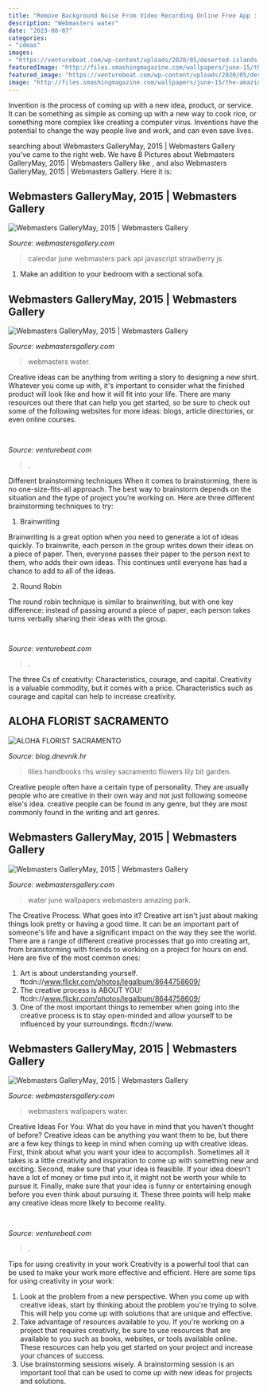 ```yaml
---
title: "Remove Background Noise From Video Recording Online Free App : Webmasters Wallpapers Water"
description: "Webmasters water"
date: "2023-08-07"
categories:
- "ideas"
images:
- "https://venturebeat.com/wp-content/uploads/2020/05/deserted-islands-devops.png?w=800"
featuredImage: "http://files.smashingmagazine.com/wallpapers/june-15/the-amazing-water-park/nocal/june-15-the-amazing-water-park-nocal-1280x720.jpg"
featured_image: "https://venturebeat.com/wp-content/uploads/2020/05/deserted-islands-devops.png?w=800"
image: "http://files.smashingmagazine.com/wallpapers/june-15/the-amazing-water-park/nocal/june-15-the-amazing-water-park-nocal-1280x720.jpg"
---
```



Invention is the process of coming up with a new idea, product, or service. It can be something as simple as coming up with a new way to cook rice, or something more complex like creating a computer virus. Inventions have the potential to change the way people live and work, and can even save lives.

	

		
searching about Webmasters GalleryMay, 2015 | Webmasters Gallery you've came to the right web. We have 8 Pictures about Webmasters GalleryMay, 2015 | Webmasters Gallery like ,  and also Webmasters GalleryMay, 2015 | Webmasters Gallery. Here it is:
		
    
## Webmasters GalleryMay, 2015 | Webmasters Gallery

<img loading=lazy src="http://files.smashingmagazine.com/wallpapers/june-15/strawberry-fields/cal/june-15-strawberry-fields-cal-1680x1200.jpg" onerror="this.onerror=null;this.src='https://tse3.mm.bing.net/th?id=OIP.7Bc3oZJFSqEDWsmmNBAUWQHaFS&amp;pid=15.1';" alt="Webmasters GalleryMay, 2015 | Webmasters Gallery">

_Source: webmastersgallery.com_

>calendar june webmasters park api javascript strawberry js. 

	

1. Make an addition to your bedroom with a sectional sofa.

    
## Webmasters GalleryMay, 2015 | Webmasters Gallery

<img loading=lazy src="http://files.smashingmagazine.com/wallpapers/june-15/the-amazing-water-park/nocal/june-15-the-amazing-water-park-nocal-1280x720.jpg" onerror="this.onerror=null;this.src='https://tse3.mm.bing.net/th?id=OIP.Z5fU0rTVjhUJG8-gW2c27AHaEK&amp;pid=15.1';" alt="Webmasters GalleryMay, 2015 | Webmasters Gallery">

_Source: webmastersgallery.com_

>webmasters water. 

	

Creative ideas can be anything from writing a story to designing a new shirt. Whatever you come up with, it's important to consider what the finished product will look like and how it will fit into your life. There are many resources out there that can help you get started, so be sure to check out some of the following websites for more ideas: blogs, article directories, or even online courses.

    
## 

<img loading=lazy src="https://venturebeat.com/wp-content/uploads/2020/05/deserted-islands-devops.png?w=800" onerror="this.onerror=null;this.src='https://tse4.mm.bing.net/th?id=OIP.UGt6QPKIHa9PnAKD-gUZaAHaE5&amp;pid=15.1';" alt="">

_Source: venturebeat.com_

>. 

	

Different brainstorming techniques
When it comes to brainstorming, there is no one-size-fits-all approach. The best way to brainstorm depends on the situation and the type of project you’re working on. Here are three different brainstorming techniques to try:
1. Brainwriting

Brainwriting is a great option when you need to generate a lot of ideas quickly. To brainwrite, each person in the group writes down their ideas on a piece of paper. Then, everyone passes their paper to the person next to them, who adds their own ideas. This continues until everyone has had a chance to add to all of the ideas.

2. Round Robin

The round robin technique is similar to brainwriting, but with one key difference: instead of passing around a piece of paper, each person takes turns verbally sharing their ideas with the group.

    
## 

<img loading=lazy src="https://venturebeat.com/wp-content/uploads/2019/10/microsoft-surface-event-surface-pro-x-4.jpg?w=800" onerror="this.onerror=null;this.src='https://tse4.mm.bing.net/th?id=OIP.FlC15jujXz0GCk1J3h4yKgHaDf&amp;pid=15.1';" alt="">

_Source: venturebeat.com_

>. 

	

The three Cs of creativity: Characteristics, courage, and capital.
Creativity is a valuable commodity, but it comes with a price. Characteristics such as courage and capital can help to increase creativity.

    
## ALOHA FLORIST SACRAMENTO

<img loading=lazy src="http://bit.ly/oJuiZQ" onerror="this.onerror=null;this.src='https://tse2.mm.bing.net/th?id=OIP.zxmN_UeBW7vqy7BlX-eg4wAAAA&amp;pid=15.1';" alt="ALOHA FLORIST SACRAMENTO">

_Source: blog.dnevnik.hr_

>lilies handbooks rhs wisley sacramento flowers lily bit garden. 

	

Creative people often have a certain type of personality. They are usually people who are creative in their own way and not just following someone else's idea. creative people can be found in any genre, but they are most commonly found in the writing and art genres.

    
## Webmasters GalleryMay, 2015 | Webmasters Gallery

<img loading=lazy src="http://files.smashingmagazine.com/wallpapers/june-15/the-amazing-water-park/nocal/june-15-the-amazing-water-park-nocal-1920x1080.jpg" onerror="this.onerror=null;this.src='https://tse3.mm.bing.net/th?id=OIP.VGA8b4qIyOXYye35RlKBkgHaEK&amp;pid=15.1';" alt="Webmasters GalleryMay, 2015 | Webmasters Gallery">

_Source: webmastersgallery.com_

>water june wallpapers webmasters amazing park. 

	

The Creative Process: What goes into it?
Creative art isn't just about making things look pretty or having a good time. It can be an important part of someone's life and have a significant impact on the way they see the world. There are a range of different creative processes that go into creating art, from brainstorming with friends to working on a project for hours on end. Here are five of the most common ones: 
1) Art is about understanding yourself. ftcdn://www.flickr.com/photos/legalbum/8644758609/
2) The creative process is ABOUT YOU! ftcdn://www.flickr.com/photos/legalbum/8644758609/
3) One of the most important things to remember when going into the creative process is to stay open-minded and allow yourself to be influenced by your surroundings. ftcdn://www.

    
## Webmasters GalleryMay, 2015 | Webmasters Gallery

<img loading=lazy src="http://files.smashingmagazine.com/wallpapers/june-15/the-amazing-water-park/cal/june-15-the-amazing-water-park-cal-1440x900.jpg" onerror="this.onerror=null;this.src='https://tse4.mm.bing.net/th?id=OIP.27aWl6xjCx0i7wzUy9zmRgHaEo&amp;pid=15.1';" alt="Webmasters GalleryMay, 2015 | Webmasters Gallery">

_Source: webmastersgallery.com_

>webmasters wallpapers water. 

	

Creative Ideas For You: What do you have in mind that you haven't thought of before?
Creative ideas can be anything you want them to be, but there are a few key things to keep in mind when coming up with creative ideas. First, think about what you want your idea to accomplish. Sometimes all it takes is a little creativity and inspiration to come up with something new and exciting. Second, make sure that your idea is feasible. If your idea doesn't have a lot of money or time put into it, it might not be worth your while to pursue it. Finally, make sure that your idea is funny or entertaining enough before you even think about pursuing it. These three points will help make any creative ideas more likely to become reality.

    
## 

<img loading=lazy src="https://venturebeat.com/wp-content/uploads/2018/06/iPad-YouTube-Sharing.jpg?w=800" onerror="this.onerror=null;this.src='https://tse1.mm.bing.net/th?id=OIP.aosGBiSwfQX0AHno56hl5QHaFO&amp;pid=15.1';" alt="">

_Source: venturebeat.com_

>. 

	

Tips for using creativity in your work
Creativity is a powerful tool that can be used to make your work more effective and efficient. Here are some tips for using creativity in your work:
1. Look at the problem from a new perspective. When you come up with creative ideas, start by thinking about the problem you're trying to solve. This will help you come up with solutions that are unique and effective.
2. Take advantage of resources available to you. If you're working on a project that requires creativity, be sure to use resources that are available to you such as books, websites, or tools available online. These resources can help you get started on your project and increase your chances of success.
3. Use brainstorming sessions wisely. A brainstorming session is an important tool that can be used to come up with new ideas for projects and solutions.


